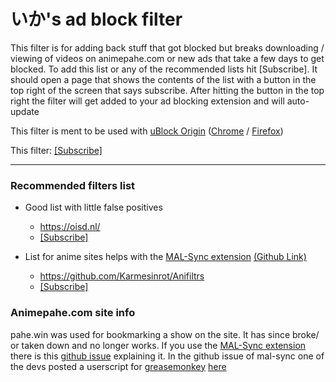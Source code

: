 
# いか's ad block filter

This filter is for adding back stuff that got blocked but breaks downloading / viewing of videos on animepahe.com or new ads that take a few days to get blocked. To add this list or any of the recommended lists hit [Subscribe]. It should open a page that shows the contents of the list with a button in the top right of the screen that says subscribe. After hitting the button in the top right the filter will get added to your ad blocking extension and will auto-update 

This filter is ment to be used with [uBlock Origin](https://github.com/gorhill/uBlock#ublock-origin) ([Chrome](https://chrome.google.com/webstore/detail/ublock-origin/cjpalhdlnbpafiamejdnhcphjbkeiagm?hl=en) / [Firefox](https://addons.mozilla.org/en-US/firefox/addon/ublock-origin/))

This filter: 
[[Subscribe]](https://subscribe.adblockplus.org/?location=https://raw.githubusercontent.com/evoandroidevo/adblockfilter/main/list.txt&title=%E3%81%84%E3%81%8B's%20animepahe.com%20Filter)

 ***

### Recommended filters list
- Good list with little false positives
    - https://oisd.nl/ 
    - [[Subscribe]](https://subscribe.adblockplus.org/?location=https://abp.oisd.nl/&title=abp.oisd.nl)

- List for anime sites helps with the [MAL-Sync extension](https://malsync.moe/) [(Github Link)](https://github.com/MALSync/MALSync) 

    - https://github.com/Karmesinrot/Anifiltrs
    - [[Subscribe]](https://subscribe.adblockplus.org/?location=https://raw.githubusercontent.com/Karmesinrot/Anifiltrs/master/Anifltrs.txt&title=Anifiltrs%20%E2%80%94%20%F0%9F%8D%B1%20Anime%20streaming%20%26%20Manga%20reading)

### Animepahe.com site info

pahe.win was used for bookmarking a show on the site. It has since broke/ or taken down and no longer works. If you use the [MAL-Sync extension](https://malsync.moe/) there is this [github issue](https://github.com/MALSync/MALSync/issues/840) explaining it. In the github issue of mal-sync one of the devs posted a userscript for [greasemonkey](https://greasyfork.org/en/help/installing-user-scripts) [here](https://greasyfork.org/en/scripts/432078-animepahe-bookmark-url-fixer/code)
